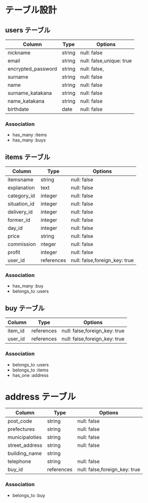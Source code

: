 # テーブル設計

## users テーブル

| Column             | Type   | Options                   |
| ------------------ | ------ | --------------------------|
|  nickname          | string | null: false               |
|  email             | string | null: false,unique: true  |
|  encrypted_password| string | null: false,              |
|  surname           | string | null: false               |
|  name              | string | null: false               |
|  surname_katakana  | string | null: false               |
|  name_katakana     | string | null: false               |
|  birthdate         | date   | null: false               |


### Association

- has_many :items
- has_many :buys


## items テーブル

| Column       | Type         | Options                        |
| ------------ | -------------| ------------------------------ |
|  itemsname   |  string      |  null: false                   |
|  explanation |  text        |  null: false                   |
|  category_id |  integer     |  null: false                   |
|  situation_id|  integer     |  null: false                   |
|  delivery_id |  integer     |  null: false                   |
|  former_id   |  integer     |  null: false                   |
|  day_id      |  integer     |  null: false                   |
|  price       |  string      |  null: false                   |
|  commission  |  nteger      |  null: false                   |
|  profit      |  integer     |  null: false                   |
|  user_id     |  references  |  null: false,foreign_key: true |


### Association

- has_many :buy
- belongs_to :users


## buy テーブル

| Column        | Type       | Options                         |
| --------------| ---------- | ------------------------------  |
| item_id       | references | null: false,foreign_key: true   |
| user_id       | references | null: false,foreign_key: true   |



### Association

- belongs_to :users 
- belongs_to :items
- has_one :address





# address テーブル

| Column              | Type   | Options                   |
| ------------------  | ------ | --------------------------|
|  post_code          | string | null: false               |
|  prefectures        | string | null: false               | 
|  municipaloties     | string | null: false               |
|  street_address     | string | null: false               |
|  building_name      | string |                           |
|  telephone          | string | null: false               |
|  buy_id            |references| null: false,foreign_key: true |

### Association

- belongs_to :buy